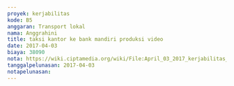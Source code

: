 ```yaml
---
proyek: kerjabilitas
kode: B5
anggaran: Transport lokal
nama: Anggrahini
title: taksi kantor ke bank mandiri produksi video
date: 2017-04-03
biaya: 38090
nota: https://wiki.ciptamedia.org/wiki/File:April_03_2017_kerjabilitas_B5_taksi_kantor_ke_bankmandiri_inok887.jpg
tanggalpelunasan: 2017-04-03
notapelunasan:
---
```


